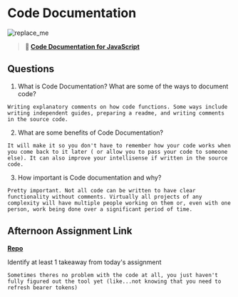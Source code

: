 # Code Documentation

![replace_me](https://codeworks.blob.core.windows.net/public/assets/img/illustrations/placeholder.svg)

> **📖 [Code Documentation for JavaScript](https://codeworksacademy.com/fs-student-guide/resources/wk7/02-JSDocs)**

## Questions

1. What is Code Documentation? What are some of the ways to document code?
```
Writing explanatory comments on how code functions. Some ways include writing independent guides, preparing a readme, and writing comments in the source code. 
```

2. What are some benefits of Code Documentation?
```
It will make it so you don't have to remember how your code works when you come back to it later ( or allow you to pass your code to someone else). It can also improve your intellisense if written in the source code.
```

3. How important is Code documentation and why?
```
Pretty important. Not all code can be written to have clear functionality without comments. Virtually all projects of any complexity will have multiple people working on them or, even with one person, work being done over a significant period of time. 
```


## Afternoon Assignment Link

**[Repo](https://github.com/patrick-misner/week7-postit)**

Identify at least 1 takeaway from today's assignment
```
Sometimes theres no problem with the code at all, you just haven't fully figured out the tool yet (like...not knowing that you need to refresh bearer tokens)
```
